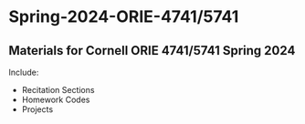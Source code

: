 # Spring-2024-ORIE-4741/5741
## Materials for Cornell ORIE 4741/5741 Spring 2024

Include:
* Recitation Sections
* Homework Codes
* Projects
